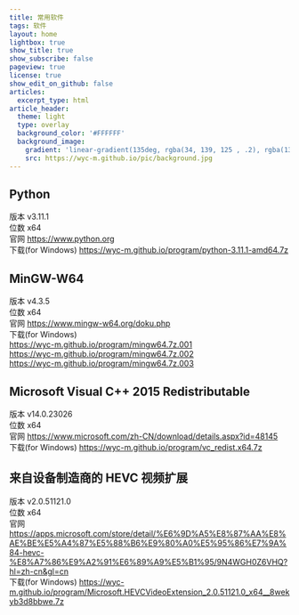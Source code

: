 ```yaml
---
title: 常用软件
tags: 软件
layout: home
lightbox: true
show_title: true
show_subscribe: false
pageview: true
license: true
show_edit_on_github: false
articles:
  excerpt_type: html
article_header:
  theme: light
  type: overlay
  background_color: '#FFFFFF'
  background_image: 
    gradient: 'linear-gradient(135deg, rgba(34, 139, 125 , .2), rgba(139, 34, 139, .2))'
    src: https://wyc-m.github.io/pic/background.jpg
---
```

<!--more-->
## Python
版本 v3.11.1  
位数 x64  
官网 <https://www.python.org>     
下载(for Windows) <https://wyc-m.github.io/program/python-3.11.1-amd64.7z>  

## MinGW-W64
版本 v4.3.5  
位数 x64  
官网 <https://www.mingw-w64.org/doku.php>  
下载(for Windows)  
<https://wyc-m.github.io/program/mingw64.7z.001>   
<https://wyc-m.github.io/program/mingw64.7z.002>   
<https://wyc-m.github.io/program/mingw64.7z.003>    

## Microsoft Visual C++ 2015 Redistributable
版本 v14.0.23026  
位数 x64  
官网 <https://www.microsoft.com/zh-CN/download/details.aspx?id=48145>  
下载(for Windows) <https://wyc-m.github.io/program/vc_redist.x64.7z>  

## 来自设备制造商的 HEVC 视频扩展
版本 v2.0.51121.0  
位数 x64  
官网 <https://apps.microsoft.com/store/detail/%E6%9D%A5%E8%87%AA%E8%AE%BE%E5%A4%87%E5%88%B6%E9%80%A0%E5%95%86%E7%9A%84-hevc-%E8%A7%86%E9%A2%91%E6%89%A9%E5%B1%95/9N4WGH0Z6VHQ?hl=zh-cn&gl=cn>  
下载(for Windows) <https://wyc-m.github.io/program/Microsoft.HEVCVideoExtension_2.0.51121.0_x64__8wekyb3d8bbwe.7z>  